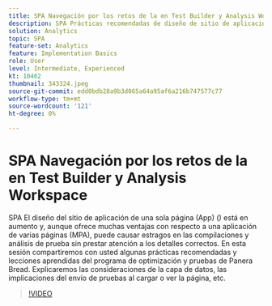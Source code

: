 ```yaml
---
title: SPA Navegación por los retos de la en Test Builder y Analysis Workspace
description: SPA Prácticas recomendadas de diseño de sitio de aplicación de una sola página (en inglés) y lecciones aprendidas del programa Panera Bread de pruebas y optimización. Explicaremos las consideraciones de la capa de datos y las implicaciones del envío de pruebas al cargar o ver la página
solution: Analytics
topic: SPA
feature-set: Analytics
feature: Implementation Basics
role: User
level: Intermediate, Experienced
kt: 10462
thumbnail: 343324.jpeg
source-git-commit: edd0bdb28a9b3d065a64a95af6a216b747577c77
workflow-type: tm+mt
source-wordcount: '121'
ht-degree: 0%

---
```


# SPA Navegación por los retos de la en Test Builder y Analysis Workspace

SPA El diseño del sitio de aplicación de una sola página (App) () está en aumento y, aunque ofrece muchas ventajas con respecto a una aplicación de varias páginas (MPA), puede causar estragos en las compilaciones y análisis de prueba sin prestar atención a los detalles correctos. En esta sesión compartiremos con usted algunas prácticas recomendadas y lecciones aprendidas del programa de optimización y pruebas de Panera Bread. Explicaremos las consideraciones de la capa de datos, las implicaciones del envío de pruebas al cargar o ver la página, etc.

>[!VIDEO](https://video.tv.adobe.com/v/343324/?quality=12&learn=on)
